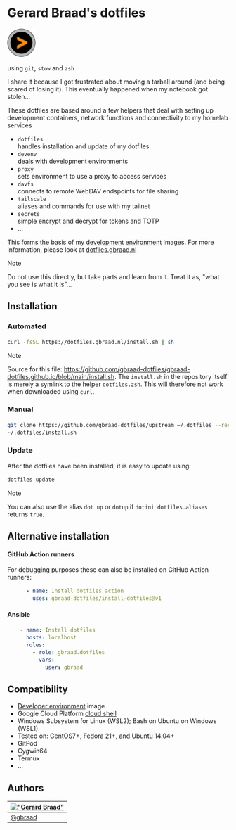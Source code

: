Gerard Braad's dotfiles
=======================

[!["Prompt"](https://raw.githubusercontent.com/gbraad/assets/gh-pages/icons/prompt-icon-64.png)](http://github.com/gbraad)

  using `git`, `stow` and `zsh`


I share it because I got frustrated about moving a tarball around (and
being scared of losing it). This eventually happened when my notebook
got stolen...

These dotfiles are based around a few helpers that deal with setting
up development containers, network functions and connectivity to my
homelab services


  - `dotfiles`  
    handles installation and update of my dotfiles
  - `devenv`  
    deals with development environments
  - `proxy`  
    sets environment to use a proxy to access services
  - `davfs`  
    connects to remote WebDAV endspoints for file sharing
  - `tailscale`  
    aliases and commands for use with my tailnet
  - `secrets`  
    simple encrypt and decrypt for tokens and TOTP
  - ...


This forms the basis of my [development environment](https://github.com/gbraad-devenv/) images.
For more information, please look at [dotfiles.gbraad.nl](https://dotfiles.gbraad.nl)


> [!NOTE]
> Do not use this directly, but take parts and learn from it. Treat it as, "what you see is what it is"... 


Installation
------------

### Automated

```sh interactive
curl -fsSL https://dotfiles.gbraad.nl/install.sh | sh
```

> [!NOTE]
> Source for this file: https://github.com/gbraad-dotfiles/gbraad-dotfiles.github.io/blob/main/install.sh. The `install.sh` in the repository itself is merely a symlink to the helper `dotfiles.zsh`. This will therefore not work when downloaded using `curl`.


### Manual

```sh interactive
git clone https://github.com/gbraad-dotfiles/upstream ~/.dotfiles --recursive
~/.dotfiles/install.sh
```


### Update
After the dotfiles have been installed, it is easy to update using:

```sh interactive
dotfiles update
```

> [!NOTE]
> You can also use the alias `dot up` or `dotup` if `dotini dotfiles.aliases` returns `true`.


Alternative installation
------------------------

#### GitHub Action runners
For debugging purposes these can also be installed on GitHub Action runners:

```yaml
      - name: Install dotfiles action
        uses: gbraad-dotfiles/install-dotfiles@v1
```

#### Ansible

```yaml
    - name: Install dotfiles
      hosts: localhost
      roles:
        - role: gbraad.dotfiles
          vars:
            user: gbraad
```


Compatibility
-------------

  * [Developer environment](https://github.com/gbraad-devenv) image
  * Google Cloud Platform [cloud shell](https://console.cloud.google.com)
  * Windows Subsystem for Linux (WSL2); Bash on Ubuntu on Windows (WSL1)
  * Tested on: CentOS7+, Fedora 21+, and Ubuntu 14.04+
  * GitPod
  * Cygwin64
  * Termux
  * ...


Authors
-------

| [!["Gerard Braad"](http://gravatar.com/avatar/e466994eea3c2a1672564e45aca844d0.png?s=60)](http://gbraad.nl "Gerard Braad <me@gbraad.nl>") |
|---|
| [@gbraad](https://gbraad.nl/social) |
